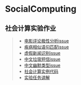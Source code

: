 # SocialComputing
## 社会计算实验作业

> * [电影评论极性分析issue](film_review/)
> * [疾病相似语句匹配issue](illness_match/)
> * [虚假新闻识别issue](fake_news/)
> * [中文垃圾短信issue](spam_message/)
> * [中文幽默类型issue](Chinese_humor/)
> * [社会计算实例代码](example_code/)
> * [实验任务讲解](社会计算-实验任务讲解.pdf)